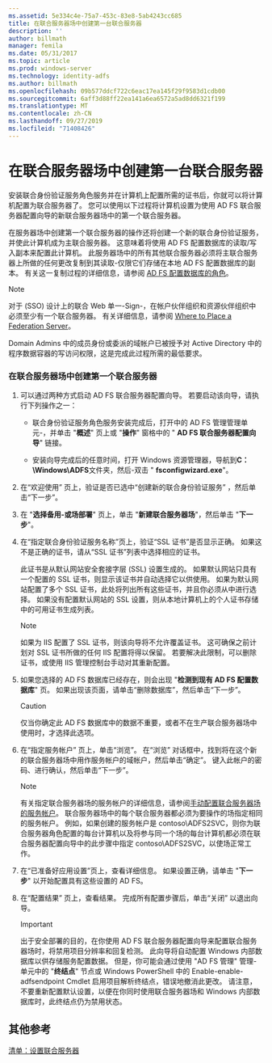 ```yaml
---
ms.assetid: 5e334c4e-75a7-453c-83e8-5ab4243cc685
title: 在联合服务器场中创建第一台联合服务器
description: ''
author: billmath
manager: femila
ms.date: 05/31/2017
ms.topic: article
ms.prod: windows-server
ms.technology: identity-adfs
ms.author: billmath
ms.openlocfilehash: 09b577ddcf722c6eac17ea145f29f9583d1cdb00
ms.sourcegitcommit: 6aff3d88ff22ea141a6ea6572a5ad8dd6321f199
ms.translationtype: MT
ms.contentlocale: zh-CN
ms.lasthandoff: 09/27/2019
ms.locfileid: "71408426"
---
```

# <a name="create-the-first-federation-server-in-a-federation-server-farm"></a>在联合服务器场中创建第一台联合服务器

安装联合身份验证服务角色服务并在计算机上配置所需的证书后，你就可以将计算机配置为联合服务器了。 您可以使用以下过程将计算机设置为使用 AD FS 联合服务器配置向导的新联合服务器场中的第一个联合服务器。  
  
在服务器场中创建第一个联合服务器的操作还将创建一个新的联合身份验证服务，并使此计算机成为主联合服务器。 这意味着将使用 AD FS 配置数据库的读取\/写入副本来配置此计算机。 此服务器场中的所有其他联合服务器必须将主联合服务器上所做的任何更改复制到其读取\-仅限它们存储在本地 AD FS 配置数据库的副本。 有关这一复制过程的详细信息，请参阅 [AD FS 配置数据库的角色](../../ad-fs/technical-reference/The-Role-of-the-AD-FS-Configuration-Database.md)。  
  
> [!NOTE]  
> 对于 \(SSO\) 设计上的联合 Web 单一\-Sign\-，在帐户伙伴组织和资源伙伴组织中必须至少有一个联合服务器。 有关详细信息，请参阅 [Where to Place a Federation Server](https://technet.microsoft.com/library/dd807127.aspx)。  
  
Domain Admins 中的成员身份或委派的域帐户已被授予对 Active Directory 中的程序数据容器的写访问权限，这是完成此过程所需的最低要求。  
  
### <a name="to-create-the-first-federation-server-in-a-federation-server-farm"></a>在联合服务器场中创建第一个联合服务器  
  
1.  可以通过两种方式启动 AD FS 联合服务器配置向导。 若要启动该向导，请执行下列操作之一：  
  
    -   联合身份验证服务角色服务安装完成后，打开中的 AD FS 管理管理单元\-，并单击 "**概述**" 页上或 "**操作**" 窗格中的 " **AD FS 联合服务器配置向导**" 链接。  
  
    -   安装向导完成后的任意时间，打开 Windows 资源管理器，导航到**C：\\Windows\\ADFS**文件夹，然后\-双击 " **fsconfigwizard.exe**"。  
  
2.  在“欢迎使用” 页上，验证是否已选中“创建新的联合身份验证服务” ，然后单击“下一步”。  
  
3.  在 "**选择备用\-或场部署**" 页上，单击 "**新建联合服务器场**"，然后单击 "**下一步**"。  
  
4.  在“指定联合身份验证服务名称”页上，验证“SSL 证书”是否显示正确。 如果这不是正确的证书，请从“SSL 证书”列表中选择相应的证书。  
  
    此证书是从默认网站安全套接字层 \(SSL\) 设置生成的。 如果默认网站只具有一个配置的 SSL 证书，则显示该证书并自动选择它以供使用。 如果为默认网站配置了多个 SSL 证书，此处将列出所有这些证书，并且你必须从中进行选择。 如果没有配置默认网站的 SSL 设置，则从本地计算机上的个人证书存储中的可用证书生成列表。  
  
    > [!NOTE]  
    > 如果为 IIS 配置了 SSL 证书，则该向导将不允许覆盖证书。 这可确保之前计划对 SSL 证书所做的任何 IIS 配置将得以保留。 若要解决此限制，可以删除证书，或使用 IIS 管理控制台手动对其重新配置。  
  
5.  如果您选择的 AD FS 数据库已经存在，则会出现 "**检测到现有 AD FS 配置数据库**" 页。 如果出现该页面，请单击“删除数据库”，然后单击“下一步”。  
  
    > [!CAUTION]  
    > 仅当你确定此 AD FS 数据库中的数据不重要，或者不在生产联合服务器场中使用时，才选择此选项。  
  
6.  在“指定服务帐户” 页上，单击“浏览”。 在“浏览” 对话框中，找到将在这个新的联合服务器场中用作服务帐户的域帐户，然后单击“确定”。 键入此帐户的密码、进行确认，然后单击“下一步”。  
  
    > [!NOTE]  
    > 有关指定联合服务器场的服务帐户的详细信息，请参阅[手动配置联合服务器场的服务帐户](Manually-Configure-a-Service-Account-for-a-Federation-Server-Farm.md)。 联合服务器场中的每个联合服务器都必须为要操作的场指定相同的服务帐户。 例如，如果创建的服务帐户是 contoso\\ADFS2SVC，则你为联合服务器角色配置的每台计算机以及将参与同一个场的每台计算机都必须在联合服务器配置向导中的此步骤中指定 contoso\\ADFS2SVC，以使场正常工作。  
  
7.  在“已准备好应用设置”页上，查看详细信息。 如果设置正确，请单击 "**下一步**" 以开始配置具有这些设置的 AD FS。  
  
8.  在“配置结果” 页上，查看结果。 完成所有配置步骤后，单击“关闭”  以退出向导。  
  
    > [!IMPORTANT]  
    > 出于安全部署的目的，在你使用 AD FS 联合服务器配置向导来配置联合服务器场时，将禁用项目分辨率和回复检测。 此向导将自动配置 Windows 内部数据库以供存储服务配置数据。 但是，你可能会通过使用 "AD FS 管理" 管理\-单元中的 "**终结点**" 节点或 Windows PowerShell 中的 Enable\-enable-adfsendpoint Cmdlet 启用项目解析终结点，错误地撤消此更改。 请注意，不要重新配置默认设置，以便在你同时使用联合服务器场和 Windows 内部数据库时，此终结点仍为禁用状态。  
  
## <a name="additional-references"></a>其他参考  
[清单：设置联合服务器](Checklist--Setting-Up-a-Federation-Server.md)  
  

